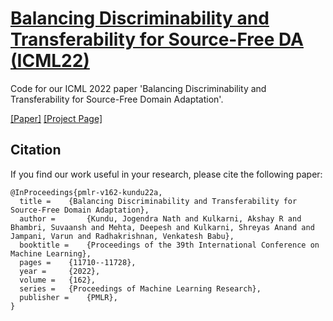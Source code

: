 # [Balancing Discriminability and Transferability for Source-Free DA (ICML22)](https://proceedings.mlr.press/v162/kundu22a.html)

Code for our ICML 2022 paper 'Balancing Discriminability and Transferability for Source-Free Domain Adaptation'.

[[Paper]](https://proceedings.mlr.press/v162/kundu22a.html) [[Project Page]](https://sites.google.com/view/mixup-sfda)

## Citation
If you find our work useful in your research, please cite the following paper:
```
@InProceedings{pmlr-v162-kundu22a,
  title = 	 {Balancing Discriminability and Transferability for Source-Free Domain Adaptation},
  author =       {Kundu, Jogendra Nath and Kulkarni, Akshay R and Bhambri, Suvaansh and Mehta, Deepesh and Kulkarni, Shreyas Anand and Jampani, Varun and Radhakrishnan, Venkatesh Babu},
  booktitle = 	 {Proceedings of the 39th International Conference on Machine Learning},
  pages = 	 {11710--11728},
  year = 	 {2022},
  volume = 	 {162},
  series = 	 {Proceedings of Machine Learning Research},
  publisher =    {PMLR},
}
```
